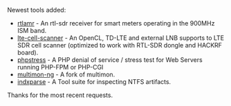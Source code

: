 Newest tools added: 

* [rtlamr](https://github.com/bemasher/rtlamr) - An rtl-sdr receiver for smart meters operating in the 900MHz ISM band.
* [lte-cell-scanner](https://github.com/JiaoXianjun/LTE-Cell-Scanner) - An OpenCL, TD-LTE and external LNB supports to LTE SDR cell scanner (optimized to work with RTL-SDR dongle and HACKRF board).
* [phpstress](https://github.com/nightlionsecurity/phpstress) - A PHP denial of service / stress test for Web Servers running PHP-FPM or PHP-CGI
* [multimon-ng](https://github.com/EliasOenal/multimon-ng) - A fork of multimon.
* [indxparse](https://github.com/williballenthin/INDXParse) - A Tool suite for inspecting NTFS artifacts.


Thanks for the most recent requests.
